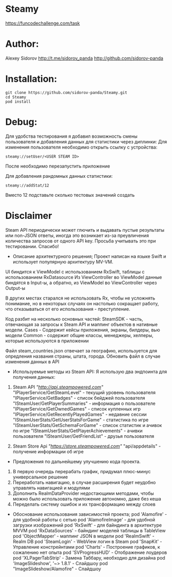 # Steamy
https://funcodechallenge.com/task

# Author:
Alexey Sidorov
http://t.me/sidorov_panda
http://github.com/sidorov-panda

# Installation:
```
git clone https://github.com/sidorov-panda/Steamy.git
cd Steamy
pod install
```
# Debug:
Для удобства тестирования я добавил возможность смены пользователя и добавления данных для статистики через диплинки:
Для изменения пользователя необходимо открыть ссылку с устройства:
```
steamy://setUser/<USER STEAM ID>
```
После необходимо перезапустить приложение

Для добавления рандомных данных статистики:
```
steamy://addStat/12
```
Вместо 12 подставьте сколько тестовых значений создать

# Disclaimer
Steam API периодически может глючить и выдавать пустые результаты или non-JSON ответы, иногда это возникает из-за преувличения количества запросов от одного API key.
Просьба учитывать это при тестировании. Спасибо!

- Описание архитектурного решения;
Проект написан на языке Swift и использует популярную архитектуру MV-VM.

UI биндится к ViewModel c использованием RxSwift, таблицы с использованием RxDatasource
Из ViewController во ViewModel данные биндятся в Input-ы,
а обратно, из ViewModel во ViewController через Output-ы

В других местах старался не использовать Rx, чтобы не усложнять понимание, но в некоторых случаях он настолько сокращает работу, что отказываться от его использования - преступление.

Код разбит на несколько основных частей:
SteamSDK - часть, отвечающая за запросы к Steam API и маппинг объектов в нативные модели.
Cases - Содержит кейсы приложения, экраны, билдеры, вью модели
Common - содержит общие классы, менеджеры, хелперы, которые используются в приложении


Файл steam_countries.json отвечает за географию, используется для опредления названия страны, штата, города.
Обновить файл в случае изменения данных в API

- Используемые методы из Steam API:
Я использую два эндпоинта для получения данных:
1. Steam API *"http://api.steampowered.com"*
  "IPlayerService/GetSteamLevel" - текущий уровень пользователя
  "IPlayerService/GetBadges" - список бейджей пользователя
  "ISteamUser/GetPlayerSummaries" - информация о пользователе
  "IPlayerService/GetOwnedGames" - список купленных игр
  "IPlayerService/GetRecentlyPlayedGames" - недавние сессии
  "ISteamUserStats/GetUserStatsForGame" - статистика по игре
  "ISteamUserStats/GetSchemaForGame" - список статистик и ачивок по игре
  "ISteamUserStats/GetPlayerAchievements" - ачивки пользователя
  "ISteamUser/GetFriendList" - друзья пользователя

2. Steam Store Api *"https://store.steampowered.com"*
  "api/appdetails" - получение информации об игре

- Предложения по дальнейшему улучшению кода проекта.
1. В первую очередь перерабать график, придумал плюс-минус универсальное решение
2. Переработать навигацию, в случае расширения будет неудобно управлять навигацией и модулями
3. Дополнить RealmDataProvider недостающими методами, чтобы можно было использовать приложение автономно, даже без кеша
4. Переделать систему ошибок и их трансформацию между слоев

- Обоснование использования зависимостей проекта;
pod 'Alamofire' - для удобной работы с сетью
pod 'AlamofireImage' - для удобной загрузки изображений
pod 'RxSwift' - для байндинга в архитектуре MVVM
pod 'RxDataSources' - байндинг моделей таблицы в TableView
pod 'ObjectMapper' - маппинг JSON в модели
pod 'RealmSwift' - Realm DB
pod 'SteamLogin' - WebView логин в Steam
pod 'SnapKit' - Управление констрейнтами
pod 'Charts' - Построение графиков, к сожалению нет опыта
pod 'SVProgressHUD' - Отображение лоудеров
pod 'XLPagerTabStrip' - Замена Таббару, необходио для дизайна
pod 'ImageSlideshow', '~> 1.8.1' - Слайдшоу
pod "ImageSlideshow/Alamofire" - Слайдшоу
